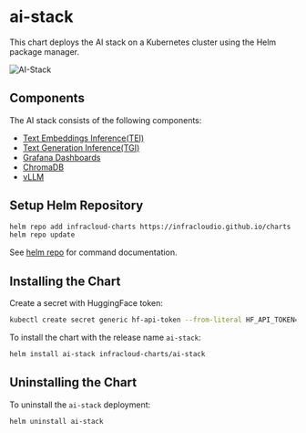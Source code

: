 # ai-stack

This chart deploys the AI stack on a Kubernetes cluster using the Helm package manager.

![AI-Stack](https://github.com/user-attachments/assets/797bc164-983a-49e1-a4ce-1a959a62ddd5)


## Components

The AI stack consists of the following components:

- [Text Embeddings Inference(TEI)](../text-embeddings-inference/)
- [Text Generation Inference(TGI)](../text-generation-inference/)
- [Grafana Dashboards](../infracloud-dashboards)
- [ChromaDB](../chromadb)
- [vLLM](../vllm)

## Setup Helm Repository

```bash
helm repo add infracloud-charts https://infracloudio.github.io/charts
helm repo update
```

See [helm repo](https://helm.sh/docs/helm/helm_repo/) for command documentation.

## Installing the Chart

Create a secret with HuggingFace token:

```bash
kubectl create secret generic hf-api-token --from-literal HF_API_TOKEN=<your-huggingface-token>
```

To install the chart with the release name `ai-stack`:

```bash
helm install ai-stack infracloud-charts/ai-stack
```

## Uninstalling the Chart

To uninstall the `ai-stack` deployment:

```bash
helm uninstall ai-stack
```

